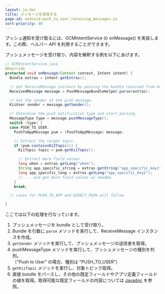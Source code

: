 ```yaml
---
layout: ja-doc
title: メッセージを受信する
page-id: android-push_to_user_receiving_messages-ja
sort-priority: 40
---
```


プッシュ通知を受け取るには、GCMIntentService の onMessage() を実装します。この際、ヘルパー API を利用することができます。

プッシュメッセージを受け取り、内容を解釈する例を以下にあげます。

```java
// GCMIntentService.java
@Override
protected void onMessage(Context context, Intent intent) {
  Bundle extras = intent.getExtras();

  // Get ReceiveMessage instance by passing the bundle received from GCM.
  ReceivedMessage message = PushMessageBundleHelper.parse(extras);

  // Get the sender of the push message.
  KiiUser sender = message.getSender();

  // Determine the push notification type and start parsing.
  MessageType type = message.pushMessageType();
  switch (type) {
  case PUSH_TO_USER:
    PushToAppMessage pum = (PushToAppMessage) message;

    // Extract the target topic.
    if (pum.containsKiITopic()) {
      KiiTopic topic = pum.getKiiTopic();

      // Extract more field values.
      long when = extras.getLong("when");
      String app_specific_string = extras.getString("app_specific_key1");
      long app_specific_long = extras.getLong("app_specific_key2");
      // ... and get more field values as needed.
    }
    break;

  // cases for PUSH_TO_APP and DIRECT_PUSH will follow  

}
```

ここでは以下の処理を行なっています。

1. プッシュメッセージを bundle として受け取り。
2. Bundle を引数に `parse` メソッドを実行して、ReceiveMessage インスタンスを作成。
3. `getSender` メソッドを実行して、プッシュメッセージの送信者を取得。
4. pushMessageType メソッドを実行して、プッシュメッセージの種別を判別。<BR />
（"Push to User" の場合、種別は "PUSH_TO_USER"）
5. `getKiiTopic` メソッドを実行し、対象トピック取得。
6. 直接 bundle をパースし、その他の既定フィールドやアプリ定義フィールドの値を取得。取得可能な既定フィールドの内容については [Javadoc](http://static.kii.com/devportal/docs/storage/com/kii/cloud/storage/KiiPushSubscription.html) を参照。